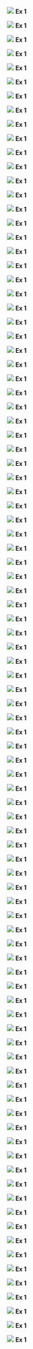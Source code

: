 ![](/assets/set_1.png)
**Ex 1**

![](/assets/set_2.png)
**Ex 1**

![](/assets/set_3.png)
**Ex 1**

![](/assets/set_4.png)
**Ex 1**

![](/assets/set_5.png)
**Ex 1**

![](/assets/set_6.png)
**Ex 1**

![](/assets/set_7.png)
**Ex 1**

![](/assets/set_8.png)
**Ex 1**

![](/assets/set_9.png)
**Ex 1**

![](/assets/set_10.png)
**Ex 1**

![](/assets/set_11.png)
**Ex 1**

![](/assets/set_12.png)
**Ex 1**

![](/assets/set_13.png)
**Ex 1**

![](/assets/set_14.png)
**Ex 1**

![](/assets/set_15.png)
**Ex 1**

![](/assets/set_16.png)
**Ex 1**

![](/assets/set_17.png)
**Ex 1**

![](/assets/set_18.png)
**Ex 1**

![](/assets/set_19.png)
**Ex 1**

![](/assets/set_20.png)
**Ex 1**

![](/assets/set_21.png)
**Ex 1**

![](/assets/set_22.png)
**Ex 1**

![](/assets/set_23.png)
**Ex 1**

![](/assets/set_24.png)
**Ex 1**

![](/assets/set_25.png)
**Ex 1**

![](/assets/set_26.png)
**Ex 1**

![](/assets/set_27.png)
**Ex 1**

![](/assets/set_28.png)
**Ex 1**

![](/assets/set_29.png)
**Ex 1**

![](/assets/set_30.png)
**Ex 1**

![](/assets/set_31.png)
**Ex 1**

![](/assets/set_32.png)
**Ex 1**

![](/assets/set_33.png)
**Ex 1**

![](/assets/set_34.png)
**Ex 1**

![](/assets/set_35.png)
**Ex 1**

![](/assets/set_36.png)
**Ex 1**

![](/assets/set_37.png)
**Ex 1**

![](/assets/set_38.png)
**Ex 1**

![](/assets/set_39.png)
**Ex 1**

![](/assets/set_40.png)
**Ex 1**

![](/assets/set_41.png)
**Ex 1**

![](/assets/set_42.png)
**Ex 1**

![](/assets/set_43.png)
**Ex 1**

![](/assets/set_44.png)
**Ex 1**

![](/assets/set_45.png)
**Ex 1**

![](/assets/set_46.png)
**Ex 1**

![](/assets/set_47.png)
**Ex 1**

![](/assets/set_48.png)
**Ex 1**

![](/assets/set_49.png)
**Ex 1**

![](/assets/set_50.png)
**Ex 1**

![](/assets/set_51.png)
**Ex 1**

![](/assets/set_52.png)
**Ex 1**

![](/assets/set_53.png)
**Ex 1**

![](/assets/set_54.png)
**Ex 1**

![](/assets/set_55.png)
**Ex 1**

![](/assets/set_56.png)
**Ex 1**

![](/assets/set_57.png)
**Ex 1**

![](/assets/set_58.png)
**Ex 1**

![](/assets/set_59.png)
**Ex 1**

![](/assets/set_60.png)
**Ex 1**

![](/assets/set_71.png)
**Ex 1**

![](/assets/set_72.png)
**Ex 1**

![](/assets/set_73.png)
**Ex 1**

![](/assets/set_74.png)
**Ex 1**

![](/assets/set_75.png)
**Ex 1**

![](/assets/set_76.png)
**Ex 1**

![](/assets/set_77.png)
**Ex 1**

![](/assets/set_78.png)
**Ex 1**

![](/assets/set_79.png)
**Ex 1**

![](/assets/set_80.png)
**Ex 1**

![](/assets/set_81.png)
**Ex 1**

![](/assets/set_82.png)
**Ex 1**

![](/assets/set_83.png)
**Ex 1**

![](/assets/set_84.png)
**Ex 1**

![](/assets/set_85.png)
**Ex 1**

![](/assets/set_86.png)
**Ex 1**

![](/assets/set_87.png)
**Ex 1**

![](/assets/set_88.png)
**Ex 1**

![](/assets/set_89.png)
**Ex 1**

![](/assets/set_90.png)
**Ex 1**

![](/assets/set_91.png)
**Ex 1**

![](/assets/set_92.png)
**Ex 1**

![](/assets/set_93.png)
**Ex 1**

![](/assets/set_94.png)
**Ex 1**

![](/assets/set_95.png)
**Ex 1**

![](/assets/set_96.png)
**Ex 1**

![](/assets/set_97.png)
**Ex 1**

![](/assets/set_98.png)
**Ex 1**

![](/assets/set_99.png)
**Ex 1**

![](/assets/set_100.png)
**Ex 1**

![](/assets/set_101.png)
**Ex 1**

![](/assets/set_102.png)
**Ex 1**

![](/assets/set_103.png)
**Ex 1**

![](/assets/set_104.png)
**Ex 1**

![](/assets/set_105.png)
**Ex 1**

